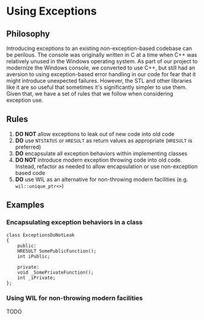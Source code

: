 # Using Exceptions

## Philosophy
Introducing exceptions to an existing non-exception-based codebase can be perilous. The console was originally written
in C at a time when C++ was relatively unused in the Windows operating system. As part of our project to modernize the
Windows console, we converted to use C++, but still had an aversion to using exception-based error handling in
our code for fear that it might introduce unexpected failures. However, the STL and other libraries like it are so useful that
sometimes it's significantly simpler to use them. Given that, we have a set of rules that we follow when considering
exception use.

## Rules
1. **DO NOT** allow exceptions to leak out of new code into old code
1. **DO** use `NTSTATUS` or `HRESULT` as return values as appropriate (`HRESULT` is preferred)
1. **DO** encapsulate all exception behaviors within implementing classes
1. **DO NOT** introduce modern exception throwing code into old code. Instead, refactor as needed to allow encapsulation or
   use non-exception based code
1. **DO** use WIL as an alternative for non-throwing modern facilities (e.g. `wil::unique_ptr<>`)

## Examples

### Encapsulating exception behaviors in a class

    class ExceptionsDoNotLeak
    {
        public:
        HRESULT SomePublicFunction();
        int iPublic;

        private:
        void _SomePrivateFunction();
        int _iPrivate;
    };

### Using WIL for non-throwing modern facilities

TODO
